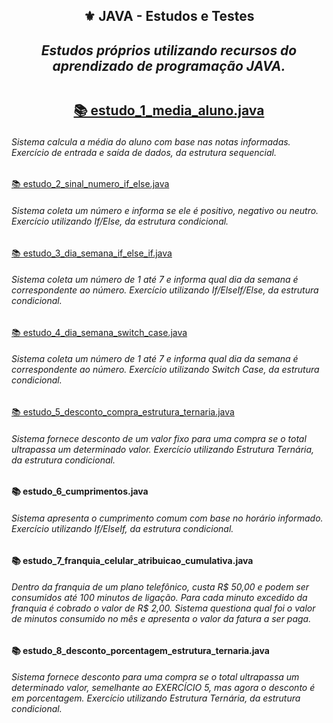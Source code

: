 <h2 align="center">⚜️ JAVA - Estudos e Testes
<i><h4 align="center">Estudos próprios utilizando recursos do aprendizado de programação JAVA.</i> 

##  

[📚 estudo_1_media_aluno.java](https://github.com/AlianeAmaral/JAVA_estudos_e_testes/blob/main/estudo_1_media_aluno.java)<h6>Sistema calcula a média do aluno com base nas notas informadas. Exercício de entrada e saída de dados, da estrutura sequencial.</h6>

[📚 estudo_2_sinal_numero_if_else.java](https://github.com/AlianeAmaral/JAVA_estudos_e_testes/blob/main/estudo_2_sinal_numero_if_else.java)<h6>Sistema coleta um número e informa se ele é positivo, negativo ou neutro. Exercício utilizando If/Else, da estrutura condicional.</h6>

[📚 estudo_3_dia_semana_if_else_if.java](https://github.com/AlianeAmaral/JAVA_estudos_e_testes/blob/main/estudo_3_dia_semana_if_else_if.java)<h6>Sistema coleta um número de 1 até 7 e informa qual dia da semana é correspondente ao número. Exercício utilizando If/ElseIf/Else, da estrutura condicional.</h6>

[📚 estudo_4_dia_semana_switch_case.java](https://github.com/AlianeAmaral/JAVA_estudos_e_testes/blob/main/estudo_4_dia_semana_switch_case.java)<h6>Sistema coleta um número de 1 até 7 e informa qual dia da semana é correspondente ao número. Exercício utilizando Switch Case, da estrutura condicional.</h6>

[📚 estudo_5_desconto_compra_estrutura_ternaria.java](https://github.com/AlianeAmaral/JAVA_estudos_e_testes/blob/main/estudo_5_desconto_compra_estrutura_ternaria.java)<h6>Sistema fornece desconto de um valor fixo para uma compra se o total ultrapassa um determinado valor. Exercício utilizando Estrutura Ternária, da estrutura condicional.</h6>

<h4>📚 estudo_6_cumprimentos.java</h4>

<h6>Sistema apresenta o cumprimento comum com base no horário informado. Exercício utilizando If/ElseIf, da estrutura condicional.</h6>

<h4>📚 estudo_7_franquia_celular_atribuicao_cumulativa.java</h4>

<h6>Dentro da franquia de um plano telefônico, custa R$ 50,00 e podem ser consumidos até 100 minutos de ligação. Para cada minuto excedido da franquia é cobrado o valor de R$ 2,00. Sistema questiona qual foi o valor de minutos consumido no mês e apresenta o valor da fatura a ser paga.</h6>

<h4>📚 estudo_8_desconto_porcentagem_estrutura_ternaria.java</h4>

<h6>Sistema fornece desconto para uma compra se o total ultrapassa um determinado valor, semelhante ao EXERCÍCIO 5, mas agora o desconto é em porcentagem. Exercício utilizando Estrutura Ternária, da estrutura condicional.</h6>
